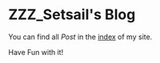 # ZZZ_Setsail's Blog

You can find all _Post_ in the [index](index.md) of my site.

Have Fun with it!